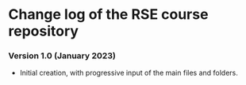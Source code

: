 # Change log of the RSE course repository

### Version 1.0 (January 2023)
- Initial creation, with progressive input of the main files and folders.
